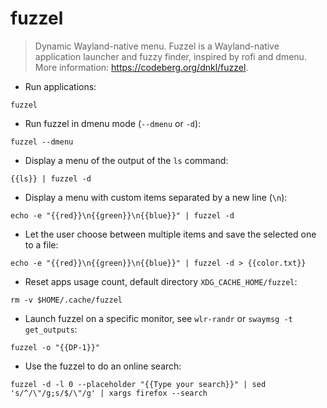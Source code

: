 # fuzzel

> Dynamic Wayland-native menu.
> Fuzzel is a Wayland-native application launcher and fuzzy finder, inspired by rofi and dmenu.
> More information: <https://codeberg.org/dnkl/fuzzel>.

- Run applications:

`fuzzel`

- Run fuzzel in dmenu mode (`--dmenu` or `-d`):

`fuzzel --dmenu`

- Display a menu of the output of the `ls` command:

`{{ls}} | fuzzel -d`

- Display a menu with custom items separated by a new line (`\n`):

`echo -e "{{red}}\n{{green}}\n{{blue}}" | fuzzel -d`

- Let the user choose between multiple items and save the selected one to a file:

`echo -e "{{red}}\n{{green}}\n{{blue}}" | fuzzel -d > {{color.txt}}`

- Reset apps usage count, default directory `XDG_CACHE_HOME/fuzzel`:

`rm -v $HOME/.cache/fuzzel`

- Launch fuzzel on a specific monitor, see `wlr-randr` or `swaymsg -t get_outputs`:

`fuzzel -o "{{DP-1}}"`

- Use the fuzzel to do an online search:

`fuzzel -d -l 0 --placeholder "{{Type your search}}" | sed 's/^/\"/g;s/$/\"/g' | xargs firefox --search`
